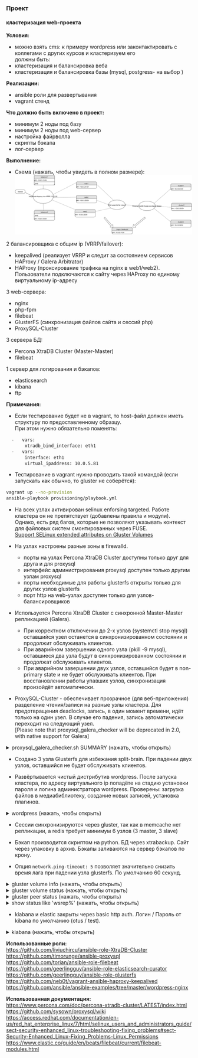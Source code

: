 ### Проект
#### кластеризация web-проекта

**Условия:**  
- можно взять cms: к примеру wordpress или законтактировать с коллегами с других курсов и кластеризуем его  
должны быть:  
- кластеризация и балансировка веба  
- кластеризация и балансировка базы (mysql, postgress- на выбор )  

**Реализации:**  
- ansible роли для развертывания  
- vagrant стенд  

**Что должно быть включено в проект:**  
- минимум 2 ноды под базу  
- минимум 2 ноды под web-сервер  
- настройка файрволла  
- скрипты бэкапа  
- лог-сервер  


**Выполнение:**  

- Схема (нажать, чтобы увидеть в полном размере):
![schema](https://raw.githubusercontent.com/YogSottot/otus_linux_1804/master/5.Project/Networkchart_cluster.svg?sanitize=true)

2 балансировщика с общим ip (VRRP/failover):  
- keepalived (реализует VRRP и следит за состоянием сервисов HAProxy / Galera Arbitrator)  
- HAProxy (проксирование трафика на nginx в web1/web2). Пользователи подключаются к сайту через HAProxy по единому виртуальному ip-адресу

3 web-сервера:  
- nginx  
- php-fpm  
- filebeat  
- GlusterFS (синхронизация файлов сайта и сессий php)
- ProxySQL-Cluster 

3 сервера БД:  
- Percona XtraDB Cluster (Master-Master)  
- filebeat  

1 сервер для логирования и бэкапов:  
- elasticsearch  
- kibana  
- ftp  

**Примечания:**  
- Если тестирование будет не в vagrant, то host-файл должен иметь структуру по предоставленному образцу.  
  При этом нужно обязательно поменять:  

```
  -   vars:
       xtradb_bind_interface: eth1
  -   vars:
       interface: eth1
       virtual_ipaddress: 10.0.5.81
```

- Тестирование в vagrant нужно проводить такой командой (если запускать как обычно, то gluster не соберётся): 
```bash
vagrant up --no-provision
ansible-playbook provisioning/playbook.yml
```

- На всех узлах активирован selinux enforsing targeted. Работе кластера он не препятствует (добавлены правила и модули).  
	Однако, есть ряд багов, которые не позволяют указывать контекст для файловых систем смонтированных через FUSE.  
	[Support SELinux extended attributes on Gluster Volumes](https://github.com/gluster/glusterfs-specs/blob/master/accepted/SELinux-client-support.md)  

- На узлах настроены разные зоны в firewalld.  
	- порты на узлах Percona XtraDB Cluster доступны только друг для друга и для proxysql  
	- интерфейс администрирования proxysql доступен только другим узлам proxysql   
	- порты необходимые для работы glusterfs открыты только для других узлов glusterfs  
	- порт http на web-узлах доступен только для узлов-балансировщиков  

- Используется Percona XtraDB Cluster с синхронной Master-Master репликацией (Galera).  
	- При корректном отключении до 2-х узлов (systemctl stop mysql) оставшийся узел останется в синхронизированном состоянии и продолжит обслуживать клиентов.  
	- При аварийном завершении одного узла (pkill -9 mysql), оставшиеся два узла будут в синхронизированном состоянии и продолжат обслуживать клиентов.  
	- При аварийном завершении двух узлов, оставшийся будет в non-primary state и не будет обслуживать клиентов. При восстановлении работы упавших узлов, синхронизация произойдёт автоматически.  

- ProxySQL-Cluster - обеспечивает прозрачное (для веб-приложения) разделение чтения/записи на разные узлы кластера. Для предотвращения deadlocks, запись, в один момент времени, идёт только на один узел. В случае его падения, запись автоматически переходит на следующий узел.  
[Please note that proxysql_galera_checker will be deprecated in 2.0, with native support for Galera]  

<details><summary>proxysql_galera_checker.sh SUMMARY (нажать, чтобы открыть)</summary><p>

```bash
Mon Nov  5 11:32:12 MSK 2018 ###### proxysql_galera_checker.sh SUMMARY ######
Mon Nov  5 11:32:12 MSK 2018 Hostgroup writers 1
Mon Nov  5 11:32:12 MSK 2018 Hostgroup readers 2
Mon Nov  5 11:32:12 MSK 2018 Number of writers 1
Mon Nov  5 11:32:12 MSK 2018 Writers are readers 1
Mon Nov  5 11:32:12 MSK 2018 log file /var/lib/proxysql/proxysql_galera_checker.log
Mon Nov  5 11:32:12 MSK 2018 ###### HANDLE WRITER NODES ######
Mon Nov  5 11:32:12 MSK 2018 --> Checking WRITE server 1:10.0.5.31:3306, current status ONLINE, wsrep_local_state 4
Mon Nov  5 11:32:12 MSK 2018 server 1:10.0.5.31:3306 is already ONLINE: 1 of 1 write nodes
Mon Nov  5 11:32:12 MSK 2018 --> Checking WRITE server 1:10.0.5.32:3306, current status ONLINE, wsrep_local_state 4
Mon Nov  5 11:32:12 MSK 2018 Changing server 1:10.0.5.32:3306 to status OFFLINE_SOFT. Reason: max write nodes reached (1)
Mon Nov  5 11:32:13 MSK 2018 --> Checking WRITE server 1:10.0.5.33:3306, current status ONLINE, wsrep_local_state 4
Mon Nov  5 11:32:13 MSK 2018 Changing server 1:10.0.5.33:3306 to status OFFLINE_SOFT. Reason: max write nodes reached (1)
Mon Nov  5 11:32:13 MSK 2018 ###### HANDLE READER NODES ######
Mon Nov  5 11:32:13 MSK 2018 --> Checking READ server 2:10.0.5.32:3306, current status ONLINE, wsrep_local_state 4
Mon Nov  5 11:32:13 MSK 2018 server 2:10.0.5.32:3306 is already ONLINE
Mon Nov  5 11:32:13 MSK 2018 --> Checking READ server 2:10.0.5.33:3306, current status ONLINE, wsrep_local_state 4
Mon Nov  5 11:32:13 MSK 2018 server 2:10.0.5.33:3306 is already ONLINE
Mon Nov  5 11:32:13 MSK 2018 --> Checking READ server 2:10.0.5.31:3306, current status ONLINE, wsrep_local_state 4
Mon Nov  5 11:32:13 MSK 2018 server 2:10.0.5.31:3306 is already ONLINE
```
</p></details>

- Создано 3 узла Glusterfs для избежания split-brain. При падении двух узлов, оставшийся не будет обслуживать клиентов.

- Развёртывается чистый дистрибутив wordpress. После запуска кластера, по адресу виртуального ip попадёте на стадию установки пароля и логина администратора wordpress. Проверены: загрузка файлов в медиабиблиотеку, создание новых записей, установка плагинов.

<details><summary>wordpress (нажать, чтобы открыть)</summary><p>

![wordpress](https://i.imgur.com/hkSU4ug.png)  

</p></details>

- Сессии синхронизируются через gluster, так как в memcache нет репликации, а redis требует минимум 6 узлов (3 master, 3 slave)  

- Бэкап производится скриптом на python. БД через xtrabackup. Сайт через упаковку в архив. Бэкапы заливаются на сервер бэкапов по крону.

- Опция   ```network.ping-timeout: 5``` позволяет значительно снизить время лага при падении узла glusterfs.  По умолчанию 60 секунд.  

<details><summary>gluster volume info (нажать, чтобы открыть)</summary><p>

```bash
[root@web2 vagrant]# gluster volume info 
 
Volume Name: php
Type: Replicate
Volume ID: 5e95467e-ed46-41c5-b44b-8657e01bcf05
Status: Started
Snapshot Count: 0
Number of Bricks: 1 x 3 = 3
Transport-type: tcp
Bricks:
Brick1: 10.0.5.21:/srv/gluster/php
Brick2: 10.0.5.22:/srv/gluster/php
Brick3: 10.0.5.23:/srv/gluster/php
Options Reconfigured:
performance.cache-size: 256MB
network.ping-timeout: 5
transport.address-family: inet
nfs.disable: on
performance.client-io-threads: off
 
Volume Name: wordpress
Type: Replicate
Volume ID: cc270d1d-504d-4d4f-8a10-c22bb116d92e
Status: Started
Snapshot Count: 0
Number of Bricks: 1 x 3 = 3
Transport-type: tcp
Bricks:
Brick1: 10.0.5.21:/srv/gluster/wordpress
Brick2: 10.0.5.22:/srv/gluster/wordpress
Brick3: 10.0.5.23:/srv/gluster/wordpress
Options Reconfigured:
performance.cache-size: 256MB
network.ping-timeout: 5
transport.address-family: inet
nfs.disable: on
performance.client-io-threads: off
```

</p></details>

<details><summary>gluster volume status (нажать, чтобы открыть)</summary><p>

```bash
 gluster volume status
Status of volume: php
Gluster process                             TCP Port  RDMA Port  Online  Pid
------------------------------------------------------------------------------
Brick 10.0.5.21:/srv/gluster/php            49153     0          Y       5777 
Brick 10.0.5.22:/srv/gluster/php            49153     0          Y       7533 
Brick 10.0.5.23:/srv/gluster/php            49153     0          Y       6016 
Self-heal Daemon on localhost               N/A       N/A        Y       7556 
Self-heal Daemon on 10.0.5.23               N/A       N/A        Y       6039 
Self-heal Daemon on 10.0.5.21               N/A       N/A        Y       5800 
 
Task Status of Volume php
------------------------------------------------------------------------------
There are no active volume tasks
 
Status of volume: wordpress
Gluster process                             TCP Port  RDMA Port  Online  Pid
------------------------------------------------------------------------------
Brick 10.0.5.21:/srv/gluster/wordpress      49152     0          Y       5701 
Brick 10.0.5.22:/srv/gluster/wordpress      49152     0          Y       7457 
Brick 10.0.5.23:/srv/gluster/wordpress      49152     0          Y       5612 
Self-heal Daemon on localhost               N/A       N/A        Y       7556 
Self-heal Daemon on 10.0.5.23               N/A       N/A        Y       6039 
Self-heal Daemon on 10.0.5.21               N/A       N/A        Y       5800 
 
Task Status of Volume wordpress
------------------------------------------------------------------------------
There are no active volume tasks
```

</p></details>

<details><summary>gluster peer status (нажать, чтобы открыть)</summary><p>

```bash
[root@web2 vagrant]# gluster peer status
Number of Peers: 2

Hostname: 10.0.5.23
Uuid: c898bc81-1f9f-4941-a608-7d45ab22c91f
State: Peer in Cluster (Connected)

Hostname: 10.0.5.21
Uuid: 4ebe85e0-6f14-4f7d-8fd6-9f4314a0fee2
State: Peer in Cluster (Connected)
```

</p></details>

<details><summary>show status like 'wsrep%' (нажать, чтобы открыть)</summary><p>

```bash
mysql> show status like 'wsrep%';
+----------------------------------+----------------------------------------------------------+
| Variable_name                    | Value                                                    |
+----------------------------------+----------------------------------------------------------+
| wsrep_local_state_uuid           | bca419cf-dea0-11e8-9614-472050e4d128                     |
| wsrep_protocol_version           | 9                                                        |
| wsrep_last_applied               | 11                                                       |
| wsrep_last_committed             | 11                                                       |
| wsrep_replicated                 | 0                                                        |
| wsrep_replicated_bytes           | 0                                                        |
| wsrep_repl_keys                  | 0                                                        |
| wsrep_repl_keys_bytes            | 0                                                        |
| wsrep_repl_data_bytes            | 0                                                        |
| wsrep_repl_other_bytes           | 0                                                        |
| wsrep_received                   | 7                                                        |
| wsrep_received_bytes             | 590                                                      |
| wsrep_local_commits              | 0                                                        |
| wsrep_local_cert_failures        | 0                                                        |
| wsrep_local_replays              | 0                                                        |
| wsrep_local_send_queue           | 0                                                        |
| wsrep_local_send_queue_max       | 1                                                        |
| wsrep_local_send_queue_min       | 0                                                        |
| wsrep_local_send_queue_avg       | 0.000000                                                 |
| wsrep_local_recv_queue           | 0                                                        |
| wsrep_local_recv_queue_max       | 1                                                        |
| wsrep_local_recv_queue_min       | 0                                                        |
| wsrep_local_recv_queue_avg       | 0.000000                                                 |
| wsrep_local_cached_downto        | 0                                                        |
| wsrep_flow_control_paused_ns     | 0                                                        |
| wsrep_flow_control_paused        | 0.000000                                                 |
| wsrep_flow_control_sent          | 0                                                        |
| wsrep_flow_control_recv          | 0                                                        |
| wsrep_flow_control_interval      | [ 173, 173 ]                                             |
| wsrep_flow_control_interval_low  | 173                                                      |
| wsrep_flow_control_interval_high | 173                                                      |
| wsrep_flow_control_status        | OFF                                                      |
| wsrep_cert_deps_distance         | 0.000000                                                 |
| wsrep_apply_oooe                 | 0.000000                                                 |
| wsrep_apply_oool                 | 0.000000                                                 |
| wsrep_apply_window               | 0.000000                                                 |
| wsrep_commit_oooe                | 0.000000                                                 |
| wsrep_commit_oool                | 0.000000                                                 |
| wsrep_commit_window              | 0.000000                                                 |
| wsrep_local_state                | 4                                                        |
| wsrep_local_state_comment        | Synced                                                   |
| wsrep_cert_index_size            | 0                                                        |
| wsrep_cert_bucket_count          | 22                                                       |
| wsrep_gcache_pool_size           | 1592                                                     |
| wsrep_causal_reads               | 0                                                        |
| wsrep_cert_interval              | 0.000000                                                 |
| wsrep_open_transactions          | 0                                                        |
| wsrep_open_connections           | 0                                                        |
| wsrep_ist_receive_status         |                                                          |
| wsrep_ist_receive_seqno_start    | 0                                                        |
| wsrep_ist_receive_seqno_current  | 0                                                        |
| wsrep_ist_receive_seqno_end      | 0                                                        |
| wsrep_incoming_addresses         | 192.168.0.133:3306,192.168.0.132:3306,192.168.0.131:3306 |
| wsrep_cluster_weight             | 3                                                        |
| wsrep_desync_count               | 0                                                        |
| wsrep_evs_delayed                |                                                          |
| wsrep_evs_evict_list             |                                                          |
| wsrep_evs_repl_latency           | 0.000538706/0.00661727/0.0185985/0.00706663/4            |
| wsrep_evs_state                  | OPERATIONAL                                              |
| wsrep_gcomm_uuid                 | 9f48f6a4-dea3-11e8-b931-9bf966e6d3e6                     |
| wsrep_cluster_conf_id            | 3                                                        |
| wsrep_cluster_size               | 3                                                        |
| wsrep_cluster_state_uuid         | bca419cf-dea0-11e8-9614-472050e4d128                     |
| wsrep_cluster_status             | Primary                                                  |
| wsrep_connected                  | ON                                                       |
| wsrep_local_bf_aborts            | 0                                                        |
| wsrep_local_index                | 1                                                        |
| wsrep_provider_name              | Galera                                                   |
| wsrep_provider_vendor            | Codership Oy <info@codership.com>                        |
| wsrep_provider_version           | 3.31(rf216443)                                           |
| wsrep_ready                      | ON                                                       |
+----------------------------------+----------------------------------------------------------+
71 rows in set (0.19 sec)
```

</p></details>

- kiabana и elastic закрыты через basic http auth. Логин / Пароль от kibana по умолчанию (otus / test).  

<details><summary>kiabana (нажать, чтобы открыть)</summary><p>

![kibana](https://i.imgur.com/i7OZxnO.png)  
![kibana](https://i.imgur.com/xjQtnPr.png)  

</p></details>
  
  
**Использованные роли:**  
https://github.com/liviuchircu/ansible-role-XtraDB-Cluster  
https://github.com/timorunge/ansible-proxysql  
https://github.com/torian/ansible-role-filebeat  
https://github.com/geerlingguy/ansible-role-elasticsearch-curator  
https://github.com/geerlingguy/ansible-role-glusterfs  
https://github.com/neb0t/vagrant-ansible-haproxy-keepalived  
https://github.com/ansible/ansible-examples/tree/master/wordpress-nginx  

**Использованная документация:**  
https://www.percona.com/doc/percona-xtradb-cluster/LATEST/index.html  
https://github.com/sysown/proxysql/wiki  
https://access.redhat.com/documentation/en-us/red_hat_enterprise_linux/7/html/selinux_users_and_administrators_guide/sect-security-enhanced_linux-troubleshooting-fixing_problems#sect-Security-Enhanced_Linux-Fixing_Problems-Linux_Permissions  
https://www.elastic.co/guide/en/beats/filebeat/current/filebeat-modules.html  
